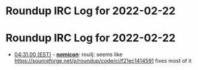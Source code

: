 # Roundup IRC Log for 2022-02-22 #
# Roundup IRC Log for 2022-02-22
* <a href="#04:31.00" id="04:31.00">04:31.00 (EST)</a> - __[nomicon](https://github.com/nomicon)__: rouilj: seems like <https://sourceforge.net/p/roundup/code/ci/f21ec1414591> fixes most of it
